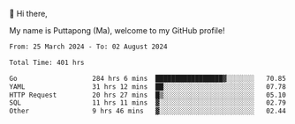 👋 Hi there,

My name is Puttapong (Ma), welcome to my GitHub profile!

<!--START_SECTION:waka-->

```txt
From: 25 March 2024 - To: 02 August 2024

Total Time: 401 hrs

Go                   284 hrs 6 mins  █████████████████▓░░░░░░░   70.85 %
YAML                 31 hrs 12 mins  ██░░░░░░░░░░░░░░░░░░░░░░░   07.78 %
HTTP Request         20 hrs 27 mins  █▒░░░░░░░░░░░░░░░░░░░░░░░   05.10 %
SQL                  11 hrs 11 mins  ▓░░░░░░░░░░░░░░░░░░░░░░░░   02.79 %
Other                9 hrs 46 mins   ▓░░░░░░░░░░░░░░░░░░░░░░░░   02.44 %
```

<!--END_SECTION:waka-->
